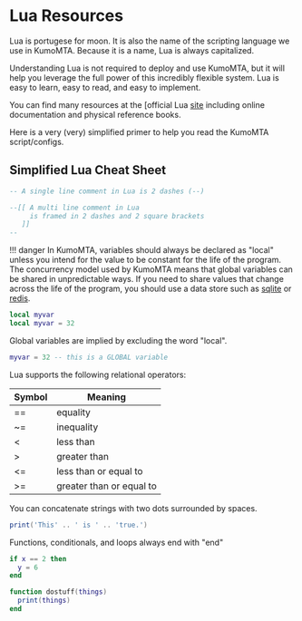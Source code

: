 # Lua Resources

Lua is portugese for moon.  It is also the name of the scripting language we use in KumoMTA.  Because it is a name, Lua is always capitalized.

Understanding Lua is not required to deploy and use KumoMTA, but it will help you leverage the full power of this incredibly flexible system. Lua is easy to learn, easy to read, and easy to implement.

You can find many resources at the [official Lua [site](https://www.lua.org/home.html) including online documentation and physical reference books.

Here is a very (very) simplified primer to help you read the KumoMTA script/configs.

## Simplified Lua Cheat Sheet

```lua
-- A single line comment in Lua is 2 dashes (--)

--[[ A multi line comment in Lua
     is framed in 2 dashes and 2 square brackets
   ]]
--
```

!!! danger
    In KumoMTA, variables should always be declared as "local" unless you intend
    for the value to be constant for the life of the program.
    The concurrency model used by KumoMTA means that global variables
    can be shared in unpredictable ways. If you need to share values that
    change across the life of the program, you should use a data store
    such as [sqlite](../reference/sqlite/index.md) or [redis](../reference/redis/index.md).

```lua
local myvar
local myvar = 32
```

Global variables are implied by excluding the word "local".

```lua
myvar = 32 -- this is a GLOBAL variable
```

Lua supports the following relational operators:

| Symbol | Meaning                  |
| ------ | ------------------------ |
| ==     | equality                 |
| ~=     | inequality               |
| <      | less than                |
| >      | greater than             |
| <=     | less than or equal to    |
| >=     | greater than or equal to |

You can concatenate strings with two dots surrounded by spaces.

```lua
print('This' .. ' is ' .. 'true.')
```

Functions, conditionals, and loops always end with "end"

```lua
if x == 2 then
  y = 6
end

function dostuff(things)
  print(things)
end
```
